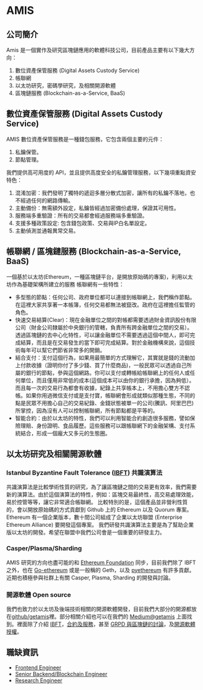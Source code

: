 # AMIS
## 公司簡介
Amis 是一個實作及研究區塊鏈應用的軟體科技公司，目前產品主要有以下幾大方向：

1. 數位資產保管服務 (Digital Assets Custody Service)
2. 帳聯網
3. 以太坊研究，密碼學研究，及相關開源軟體
4. 區塊鏈服務 (Blockchain-as-a-Service, BaaS)

## 數位資產保管服務 (Digital Assets Custody Service)

AMIS 數位資產保管服務是一種錢包服務，它包含兩個主要的元件：

1. 私鑰保管。
2. 節點管理。

我們提供高可用度的 API，並且提供高度安全的私鑰管理服務，以下幾項重點資安特色：

1. 混淆加密：我們發明了獨特的遞迴多層分散式加密，讓所有的私鑰不落地，也不經過任何的網路傳輸。
2. 主動備份：無需額外設定，私鑰皆經過加密備份處理，保證其可用性。
3. 服務端多重驗證：所有的交易都會經過服務端多重驗證。
4. 支援多種政策設定: 包含錢包政策、交易與IP白名單設定。
5. 主動偵測並通報異常交易。

## 帳聯網 / 區塊鏈服務 (Blockchain-as-a-Service, BaaS)

一個基於以太坊(Ethereum，一種區塊鏈平台，是開放原始碼的專案)，利用以太坊作為基礎架構所建立的服務 帳聯網有一些特性：

* 多型態的節點：任何公司、政府單位都可以連接到帳聯網上，我們稱作節點。在這裡大家共享著一本帳簿，任何交易都無法被竄改。政府在這裡擔任監管的角色。
* 快速交易結算(Clear)：現在金融單位之間的對帳都需要透過財金資訊股份有限公司（財金公司隸屬於中央銀行的管轄，負責所有跨金融單位之間的交易）。 透過區塊鏈的去中心化特性，可以讓金融單位不需要透過這個中間人，即可完成結算，而且是在交易發生的當下即可完成結算。對於金融機構來說，這個技術每年可以幫它們節省非常多的開銷。
* 結合支付：支付這個行為，如果用最簡單的方式理解它，其實就是錢的流動加上付款收據（證明你付了多少錢、買了什麼商品)，一般民眾可以透過自己所屬的銀行的節點，參與這個網路。你可以支付或轉帳給帳聯網上的任何人或任何單位，而且僅用非常低的成本(這個成本可以由你的銀行承擔，因為夠低）。而且每一次的交易行為都會有收據，紀錄上共享帳本上，不用擔心雙方不認帳。如果你用過微信支付或是支付寶，帳聯網會形成就類似那種生態，不同的點是民眾不用擔心自己的交易紀錄、金錢狀態被單一的公司(騰訊、阿里巴巴)所掌控，因為沒有人可以控制帳聯網，所有節點都是平等的。
* 智能合約：由於以太坊的特性，我們可以利用智能合約創造很多服務，譬如保險理賠、身份證明、食品履歷。這些服務可以跟帳聯網下的金融架構、支付系統結合，形成一個龐大又多元的生態圈。

## 以太坊研究及相關開源軟體

### Istanbul Byzantine Fault Tolerance ([IBFT](https://github.com/ethereum/EIPs/issues/650)) 共識演算法
共識演算法是比較學術性質的研究，為了讓區塊鏈之間的交易更有效率，我們需要新的演算法。由於這個演算法的特性，例如：區塊交易最終性，高交易處理效能，易於控管等等，讓它非常適合帳聯網。 比較特別的是，這個產品並非營利性質的，會以開放原始碼的方式貢獻到 Github 上的 Ethereum 以及 Quorum 專案。 Ethereum 有一個企業版本，數十間公司組成了企業以太坊聯盟 (Enterprise Ethereum Alliance) 要開發這個專案。 我們研發共識演算法主要是為了幫助企業版以太坊的開發。希望在聯盟中我們公司會是一個重要的研發主力。

### Casper/Plasma/Sharding
AMIS 研究的方向也盡可能的和 [Ethereum Foundation](https://www.ethereum.org/foundation) 同步，目前我們除了 IBFT 之外，也在 [Go-ethereum](https://github.com/ethereum/go-ethereum) 或是一般稱的 Geth，以及 [pyethereum](https://github.com/ethereum/pyethereum) 有許多貢獻。近期也積極參與社群上有關 Casper, Plasma, Sharding 的開發與討論。

### 開源軟體 Open source
我們也致力於以太坊及後端技術相關的開源軟體開發，目前我們大部分的開源都放在[github/getamis](https://github.com/getamis)裡。部分相關介紹也可以在我們的 [Medium@getamis](https://medium.com/getamis) 上面找到。裡面除了介紹 [IBFT](https://medium.com/getamis/istanbul-bft-ibft-c2758b7fe6ff)，[合約及服務](https://medium.com/getamis/sol2proto-d28932673cf9)，甚至 [GRPD 與區塊鏈的討論](https://medium.com/getamis/%E7%95%B6%E5%8D%80%E5%A1%8A%E9%8F%88%E9%81%87%E4%B8%8A-gdpr-f3479ad16763)，及[開源軟體授權](https://medium.com/getamis/%E9%96%8B%E6%94%BE%E6%BA%90%E7%A2%BC%E6%8E%88%E6%AC%8A%E6%A6%82%E8%A7%80-%E4%B8%8A-45309a387c64)。


## 職缺資訊
* [Frontend Engineer](frontend-engineer.md)
* [Senior Backend/Blockchain Engineer](blockchain-backend-engineer.md)
* [Research Engineer](research-engineer.md)




